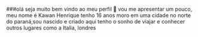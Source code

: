 ###olá seja muito bem  vindo ao  meu perfil 🙂
vou me apresentar um pouco,
meu nome é Kawan Henrique tenho 16 anos
moro em uma cidade no norte do paraná,sou nascido e criado aqui 
tenho o sonho de viajar e conhecer outros lugares como a Italia, londres 
